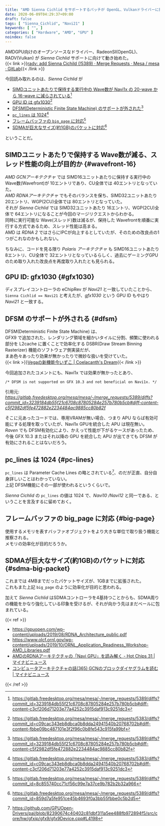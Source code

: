 ```yaml
---
title: "AMD Sienna Cichlid をサポートするパッチが OpenGL、Vulkanドライバーに投稿される"
date: 2020-06-09T04:29:37+09:00
draft: false
tags: [ "Sienna_Cichlid", "Navi21" ]
keywords: [ "", ]
categories: [ "Hardware", "AMD", "GPU" ]
noindex: false
---
```


AMDGPU向けのオープンソースなドライバー、RadeonSI(OpenGL)、RADV(Vulkan) が *Sienna Cichlid* サポートに向けて動き始めた。  
{{< link >}}[radv: add Sienna Cichild (!5389) · Merge Requests · Mesa / mesa · GitLab](https://gitlab.freedesktop.org/mesa/mesa/-/merge_requests/5389/commits){{< /link >}}

今回読み取れるのは、*Sienna Cichlid* が

 * [SIMDユニットあたりで保持する実行中の Wave数が Navi1x の 20-wave から 16-wave に減らされている](#wavefront-16)[^2]
 * [GPU ID は gfx1030](#gfx1030)[^1]
 * [DFSM(Deterministic Finite State Machine) のサポートが外された](#dfsm)[^3]
 * [`pc_lines` は 1024](#pc-lines)[^5]
 * [フレームバッファの `big_page` に対応](#big-page)[^4]
 * [SDMAが巨大なサイズ(約1GB)のパケットに対応](#sdma-big-packet)[^6]

ということだ。  

[^1]: <https://gitlab.freedesktop.org/mesa/mesa/-/merge_requests/5383/diffs?commit_id=c09cac343eb8dbca0b8dda24941540b20768702b#diff-content-fbbe09bc487101e3f2f96c0b8fe543c915fa99bf>
[^2]: <https://gitlab.freedesktop.org/mesa/mesa/-/merge_requests/5389/diffs?commit_id=3239184db55f21c6708c87805284e257b780b5cb#diff-content-c3cf206d71203e77a4252c3915daf913c9251dc3>
[^3]: <https://gitlab.freedesktop.org/mesa/mesa/-/merge_requests/5389/diffs?commit_id=3239184db55f21c6708c87805284e257b780b5cb#diff-content-c5f2982df5fe472882e2234484ac9885cc80b82f>
[^4]: <https://gitlab.freedesktop.org/mesa/mesa/-/merge_requests/5389/diffs?commit_id=8c855740cc71cf56c99e7a37ce9b782b2b32a966>
[^5]: <https://gitlab.freedesktop.org/mesa/mesa/-/merge_requests/5383/diffs?commit_id=c09cac343eb8dbca0b8dda24941540b20768702b#diff-content-c3cf206d71203e77a4252c3915daf913c9251dc3>
[^6]: <https://gitlab.freedesktop.org/mesa/mesa/-/merge_requests/5389/diffs?commit_id=859d7a5fe951ce45b4693f0a3bb55fbbe0c5b2d5>


## SIMDユニットあたりで保持する Wave数が減る、スレッド性能の向上が目的か {#wavefront-16}
*AMD GCNアーキテクチャ* では SIMD16ユニットあたりに保持する実行中の Wave数(Wavefront)が 10エントリであり、CU全体では 40エントリとなっていた。  
*AMD RDNAアーキテクチャ* でもそのバランスを保ち、SIMD32ユニットあたり 20エントリ、WGP(2CU)全体では 80エントリとなっていた。  
それが *Sienna Cichlid* では SIMD32ユニットあたり 16エントリ、WGP(2CU)全体で 64エントリになることが今回のマージリクエストからわかる。  
同時に実行可能な Wave(スレッド)数は減るが、保持した Wavefrontを順番に実行する方式であるため、スレッド性能は高まる。  
AMD は *RDNA 2* ではさらにIPCが向上するとしていたが、そのための改良点の1つがこれなのかもしれない。  

ちなみに、コードを見る限り *Polaris アーキテクチャ* も SIMD16ユニットあたり 8エントリ、CU全体で 32エントリとなっているらしく、過去にゲーミングGPUのため取り入れた改良点を再度取り入れたとも見られる。  

## GPU ID: gfx1030 {#gfx1030}
ディスプレイコントローラの eChipRev が *Navi21* と一致していたことから、`Sienna Cichlid == Navi21` と考えたが、*gfx1030* という GPU ID もやはり *Navi21* と一致する。  

## DFSM のサポートが外される {#dfsm}
DFSM(Deterministic Finite State Machine) は、  
GFX9 で追加された、レンダリング領域を細かいタイルに分割、頻繁に使われる部分を L2cache に置くことで効率化する DSBR(Draw Stream Binning Rasterizer) 機能のソフトウェア側実装だが、  
まあ色々あったり効果が無かったりで微妙な扱いを受けていた。  
{{< link >}}[Vegaの新機能今いずこ | Coelacanth's Dream](/posts/2019/12/07/where-vega-new-feature/#dsbr-draw-stream-binning-rasterizer){{< /link >}}

今回追加されたコメントにも、Navi1x では効果が無かったとあり、  

```
/* DFSM is not supported on GFX 10.3 and not beneficial on Navi1x. */
```

引用元: <cite><https://gitlab.freedesktop.org/mesa/mesa/-/merge_requests/5389/diffs?commit_id=3239184db55f21c6708c87805284e257b780b5cb#diff-content-c5f2982df5fe472882e2234484ac9885cc80b82f></cite>

そこに元あったコードでは、専用VRAMが無い場合、つまり APU ならば有効可能にする処理を取っていたが、Navi1x GPUを統合した APU は現在無い。  
*Raven* でも DFSM有効化により、かえって性能が下がるケースがあったため、今後 GFX 10.3 またはそれ以降の GPU を統合した APU が出てきても DFSM が有効にされることはないだろう。  

## pc_lines は 1024 {#pc-lines}
`pc_lines` は Parameter Cache Lines の略とされている[^7]、のだが正直、自分自身詳しいことはわかっていない。  
上記 DFSM機能にその一部が使われるというくらいで。  

*Sienna Cichlid* の `pc_lines` の値は 1024 で、*Navi10 /Navi12* と同一である、ということを言及するに留めておく。  

[^7]: <https://github.com/GPUOpen-Drivers/pal/blob/82390674c40402c81dbf311a5ee488fb972894f5/src/core/hw/gfxip/gfx9/gfx9Device.cpp#L4198>

## フレームバッファの big_page に対応 {#big-page}
使用するメモリを表すバッファオブジェクトをより大きな単位で取り扱う機能と推察される。  
メモリの効率化が目的だろうか。  

## SDMAが巨大なサイズ(約1GB)のパケットに対応 {#sdma-big-packet}
これまでは 4MBまでだったパケットサイズが、1GBまでに拡張された。  
これもまた上記 `big_page` のように効率化が目的と思われる。  

加えて *Sienna Cichlid* はSDMAコントローラを4基持つことからも、SDMA周りの機能をかなり強化している印象を受けるが、それが向かう先はまだベールに包まれている。  

{{< ref >}}

 * <https://gpuopen.com/wp-content/uploads/2019/08/RDNA_Architecture_public.pdf>
 * <https://www.olcf.ornl.gov/wp-content/uploads/2019/10/ORNL_Application_Readiness_Workshop-AMD_Libraries.pdf>
 * [AMDのRDNAアーキテクチャの「Navi GPU」を読み解く - Hot Chips 31 | マイナビニュース](https://news.mynavi.jp/article/20191023-912850/)
 * [コンピュータアーキテクチャの話(365) GCNのブロックダイヤグラムを読む | マイナビニュース](https://news.mynavi.jp/article/architecture-365/)

{{< /ref >}}
